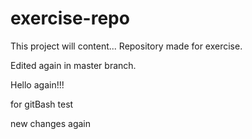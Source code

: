 # exercise-repo

This project will content... Repository made for exercise.

Edited again in master branch.

Hello again!!!

for gitBash test

new changes
again

